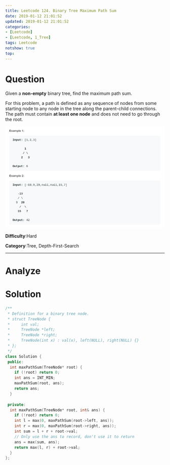 ```yaml
---
title: Leetcode 124. Binary Tree Maximum Path Sum
date: 2019-01-12 21:01:52
updated: 2019-01-12 21:01:52
categories: 
- [Leetcode]
- [Leetcode, 1_Tree]
tags: Leetcode
notshow: true
top:
---
```


# Question

Given a  **non-empty**  binary tree, find the maximum path sum.

For this problem, a path is defined as any sequence of nodes from some starting node to any node in the tree along the parent-child connections. The path must contain  **at least one node**  and does not need to go through the root.

![](/images/in-post/2019-01-12-Leetcode-124-Binary-Tree-Maximum-Path-Sum/2019-01-12-21-02-38.png)

**Difficulty**:Hard

**Category**:Tree, Depth-First-Search

<!-- more -->

------------

# Analyze

# Solution

```cpp
/**
 * Definition for a binary tree node.
 * struct TreeNode {
 *     int val;
 *     TreeNode *left;
 *     TreeNode *right;
 *     TreeNode(int x) : val(x), left(NULL), right(NULL) {}
 * };
 */
class Solution {
 public:
  int maxPathSum(TreeNode* root) {
    if (!root) return 0;
    int ans = INT_MIN;
    maxPathSum(root, ans);
    return ans;
  }

 private:
  int maxPathSum(TreeNode* root, int& ans) {
    if (!root) return 0;
    int l = max(0, maxPathSum(root->left, ans));
    int r = max(0, maxPathSum(root->right, ans));
    int sum = l + r + root->val;
    // Only use the ans to record, don't use it to return
    ans = max(sum, ans);
    return max(l, r) + root->val;
  }
};
```


